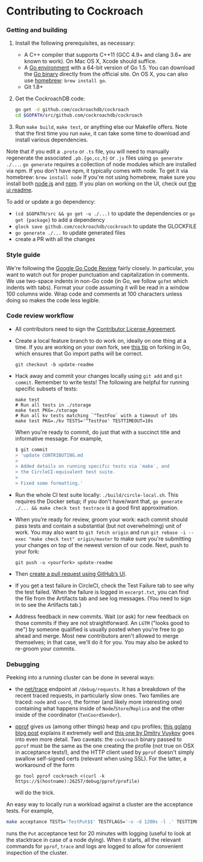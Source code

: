 # Contributing to Cockroach

### Getting and building

1.  Install the following prerequisites, as necessary:
    - A C++ compiler that supports C++11 (GCC 4.9+ and clang 3.6+ are known to work). On Mac OS X, Xcode should suffice.
    - A [Go environment](http://golang.org/doc/code.html) with a 64-bit version of Go 1.5. You can download the [Go binary](https://golang.org/dl/) directly from the official site. On OS X, you can also use [homebrew](http://brew.sh): `brew install go`.
    - Git 1.8+

2.  Get the CockroachDB code:

    ```bash
    go get -d github.com/cockroachdb/cockroach
    cd $GOPATH/src/github.com/cockroachdb/cockroach
    ```

3.  Run `make build`, `make test`, or anything else our Makefile offers. Note that the first time you run `make`, it can take some time to download and install various dependencies.

Note that if you edit a `.proto` or `.ts` file, you will need to manually regenerate the associated `.pb.{go,cc,h}` or `.js` files using `go generate ./...`.
`go generate` requires a collection of node modules which are installed via npm. If you don't have npm, it typically comes with node. To get it via homebrew:
`brew install node`
If you're not using homebrew, make sure you install both [node.js](https://nodejs.org/) and [npm](https://www.npmjs.com/).
If you plan on working on the UI, check out [the ui readme](ui).

To add or update a go dependency:
- `(cd $GOPATH/src && go get -u ./...)` to update the dependencies or `go get {package}` to add a dependency
- `glock save github.com/cockroachdb/cockroach` to update the GLOCKFILE
- `go generate ./...` to update generated files
- create a PR with all the changes

### Style guide
We're following the [Google Go Code Review](https://code.google.com/p/go-wiki/wiki/CodeReviewComments) fairly closely. In particular, you want to watch out for proper punctuation and capitalization in comments. We use two-space indents in non-Go code (in Go, we follow `gofmt` which indents with tabs). Format your code assuming it will be read in a window 100 columns wide. Wrap code and comments at 100 characters unless doing so makes the code less legible.

### Code review workflow

+ All contributors need to sign the
  [Contributor License Agreement](https://cla-assistant.io/cockroachdb/cockroach).

+ Create a local feature branch to do work on, ideally on one thing at a time.
  If you are working on your own fork, see
  [this tip](http://blog.campoy.cat/2014/03/github-and-go-forking-pull-requests-and.html)
  on forking in Go, which ensures that Go import paths will be correct.

  `git checkout -b update-readme`

+ Hack away and commit your changes locally using `git add` and `git commit`. Remember to write tests! The following are helpful for running specific subsets of tests:
  ```
  make test
  # Run all tests in ./storage
  make test PKG=./storage
  # Run all kv tests matching `^TestFoo` with a timeout of 10s
  make test PKG=./kv TESTS='^TestFoo' TESTTIMEOUT=10s
  ```

  When you're ready to commit, do just that with a succinct title and informative
  message. For example,

  ```bash
  $ git commit
  > 'update CONTRIBUTING.md
  >
  > Added details on running specific tests via `make`, and
  > the CircleCI-equivalent test suite.
  >
  > Fixed some formatting.'
  ```

+ Run the whole CI test suite locally: `./build/circle-local.sh`. This requires the Docker setup; if you don't have/want that, `go generate ./... && make check test testrace` is a good first approximation.

+ When you’re ready for review, groom your work: each commit should pass tests and contain a substantial (but not overwhelming) unit of work. You may also want to `git fetch origin` and run `git rebase -i --exec "make check test" origin/master` to make sure you're submitting your changes on top of the newest version of our code. Next, push to your fork:

  `git push -u <yourfork> update-readme`

+ Then [create a pull request using GitHub’s UI](https://help.github.com/articles/creating-a-pull-request).

+ If you get a test failure in CircleCI, check the Test Failure tab to see why the test failed. When the failure is logged in `excerpt.txt`, you can find the file from the Artifacts tab and see log messages. (You need to sign in to see the Artifacts tab.)

+ Address feedback in new commits. Wait (or ask) for new feedback on those commits if they are not straightforward. An `LGTM` ("looks good to me") by someone qualified is usually posted when you're free to go ahead and merge. Most new contributors aren't allowed to merge themselves; in that case, we'll do it for you. You may also be asked to re-groom your commits.


### Debugging

Peeking into a running cluster can be done in several ways:

* the [net/trace](https://godoc.org/golang.org/x/net/trace) endpoint at `/debug/requests`.
  It has a breakdown of the recent traced requests, in particularly slow ones. Two families are traced: `node` and `coord`, the former (and likely more interesting one) containing what happens inside of `Node`/`Store`/`Replica` and the other inside of the coordinator (`TxnCoordSender`).
* [pprof](https://golang.org/pkg/net/http/pprof/) gives us (among other things) heap and cpu profiles; [this golang blog post](http://blog.golang.org/profiling-go-programs) explains it extremely well and [this one by Dmitry Vuykov](https://software.intel.com/en-us/blogs/2014/05/10/debugging-performance-issues-in-go-programs) goes into even more detail. Two caveats: the `cockroach` binary passed to `pprof` must be the same as the one creating the profile (not true on OSX in acceptance tests!), and the HTTP client used by `pprof` doesn't simply swallow self-signed certs (relevant when using SSL). For the latter, a workaround of the form

  ```
  go tool pprof cockroach <(curl -k https://$(hostname):26257/debug/pprof/profile)
  ```
  will do the trick.

An easy way to locally run a workload against a cluster are the acceptance tests.
For example,

```bash
make acceptance TESTS='TestPut$$' TESTFLAGS='-v -d 1200s -l .' TESTTIMEOUT=1210s
```

runs the `Put` acceptance test for 20 minutes with logging (useful to look at the stacktrace in case of a node dying). When it starts, all the relevant commands for `pprof`, `trace` and logs are logged to allow for convenient inspection of the cluster.
